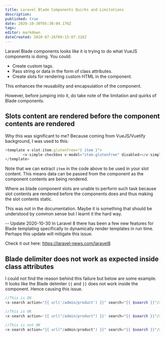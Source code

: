 ```yaml
---
title: Laravel Blade Components Quirks and Limitations
description: 
published: true
date: 2020-10-30T05:30:04.176Z
tags: 
editor: markdown
dateCreated: 2020-07-26T09:15:07.318Z
---
```


Laravel Blade components looks like it is trying to do what VueJS components is doing. You could:

- Create custom tags.
- Pass string or data in the form of class attributes.
- Create slots for rendering custom HTML in the component.

This enhances the reusability and encapsulation of the component.

However, before jumping into it, do take note of the limitation and quirks of Blade components.

## Slots content are rendered before the component contents are rendered

Why this was significant to me? Because coming from VueJS/Vuetify background, I was used to this:

```javascript
<template v-slot:item.glutenfree="{ item }">
		<v-simple-checkbox v-model="item.glutenfree" disabled></v-simple-checkbox>
</template>
```
Note that we can extract `item` in the code above to be used in your slot content. This means data can be passed from the component as the component contents are being rendered. 

Where as blade component slots are unable to perform such task because slot contents are rendered before the components does and thus making the slot contents static. 

This was not in the documentation. Maybe it is something that should be understood by common sense but I learnt it the hard way.

-- Update 2020-10-30
In Laravel 8 there has been a few new features for Blade templating specifically to dynamically render templates in run time. Perhaps this update will mitigate this issue.

Check it out here: https://laravel-news.com/laravel8

## Blade delimiter does not work as expected inside class attributes

I could not find the reason behind this failure but below are some example. It looks like the Blade delimiter `{{` and `}}` does not work inside the component. Hence causing this issue. 

```php
//This is OK
<x-search action="{{ url('/admin/product') }}" search="{{ $search }}"/>

//This is OK
<x-search action='{{ url("/admin/product") }}' search="{{ $search }}"/>

//This is not OK
<x-search action="{{ url("/admin/product") }}" search="{{ $search }}"/>
```

